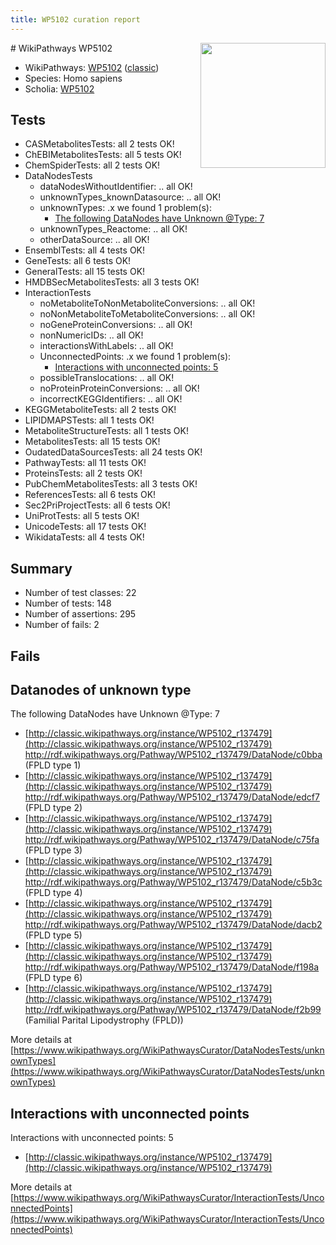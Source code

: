 ```yaml
---
title: WP5102 curation report
---
```


<img style="float: right; width: 200px" src="https://upload.wikimedia.org/wikipedia/commons/thumb/8/83/Wplogo_with_text_500.png/640px-Wplogo_with_text_500.png" />
# WikiPathways WP5102

* WikiPathways: [WP5102](https://wikipathways.org/pathways/WP5102) ([classic](https://classic.wikipathways.org/instance/WP5102))
* Species: Homo sapiens
* Scholia: [WP5102](https://scholia.toolforge.org/wikipathways/WP5102)
## Tests
* CASMetabolitesTests: all 2 tests OK!
* ChEBIMetabolitesTests: all 5 tests OK!
* ChemSpiderTests: all 2 tests OK!
* DataNodesTests
    * dataNodesWithoutIdentifier: .. all OK!
    * unknownTypes_knownDatasource: .. all OK!
    * unknownTypes: .x we found 1 problem(s):
        * [The following DataNodes have Unknown @Type: 7](#839973e5)
    * unknownTypes_Reactome: .. all OK!
    * otherDataSource: .. all OK!
* EnsemblTests: all 4 tests OK!
* GeneTests: all 6 tests OK!
* GeneralTests: all 15 tests OK!
* HMDBSecMetabolitesTests: all 3 tests OK!
* InteractionTests
    * noMetaboliteToNonMetaboliteConversions: .. all OK!
    * noNonMetaboliteToMetaboliteConversions: .. all OK!
    * noGeneProteinConversions: .. all OK!
    * nonNumericIDs: .. all OK!
    * interactionsWithLabels: .. all OK!
    * UnconnectedPoints: .x we found 1 problem(s):
        * [Interactions with unconnected points: 5](#35a61add)
    * possibleTranslocations: .. all OK!
    * noProteinProteinConversions: .. all OK!
    * incorrectKEGGIdentifiers: .. all OK!
* KEGGMetaboliteTests: all 2 tests OK!
* LIPIDMAPSTests: all 1 tests OK!
* MetaboliteStructureTests: all 1 tests OK!
* MetabolitesTests: all 15 tests OK!
* OudatedDataSourcesTests: all 24 tests OK!
* PathwayTests: all 11 tests OK!
* ProteinsTests: all 2 tests OK!
* PubChemMetabolitesTests: all 3 tests OK!
* ReferencesTests: all 6 tests OK!
* Sec2PriProjectTests: all 6 tests OK!
* UniProtTests: all 5 tests OK!
* UnicodeTests: all 17 tests OK!
* WikidataTests: all 4 tests OK!


## Summary

* Number of test classes: 22
* Number of tests: 148
* Number of assertions: 295
* Number of fails: 2

## Fails

<a name="839973e5" />

## Datanodes of unknown type

The following DataNodes have Unknown @Type: 7

* [http://classic.wikipathways.org/instance/WP5102_r137479](http://classic.wikipathways.org/instance/WP5102_r137479) http://rdf.wikipathways.org/Pathway/WP5102_r137479/DataNode/c0bba (FPLD type 1)
* [http://classic.wikipathways.org/instance/WP5102_r137479](http://classic.wikipathways.org/instance/WP5102_r137479) http://rdf.wikipathways.org/Pathway/WP5102_r137479/DataNode/edcf7 (FPLD type 2)
* [http://classic.wikipathways.org/instance/WP5102_r137479](http://classic.wikipathways.org/instance/WP5102_r137479) http://rdf.wikipathways.org/Pathway/WP5102_r137479/DataNode/c75fa (FPLD type 3)
* [http://classic.wikipathways.org/instance/WP5102_r137479](http://classic.wikipathways.org/instance/WP5102_r137479) http://rdf.wikipathways.org/Pathway/WP5102_r137479/DataNode/c5b3c (FPLD type 4)
* [http://classic.wikipathways.org/instance/WP5102_r137479](http://classic.wikipathways.org/instance/WP5102_r137479) http://rdf.wikipathways.org/Pathway/WP5102_r137479/DataNode/dacb2 (FPLD type 5)
* [http://classic.wikipathways.org/instance/WP5102_r137479](http://classic.wikipathways.org/instance/WP5102_r137479) http://rdf.wikipathways.org/Pathway/WP5102_r137479/DataNode/f198a (FPLD type 6)
* [http://classic.wikipathways.org/instance/WP5102_r137479](http://classic.wikipathways.org/instance/WP5102_r137479) http://rdf.wikipathways.org/Pathway/WP5102_r137479/DataNode/f2b99 (Familial Parital Lipodystrophy
(FPLD))


More details at [https://www.wikipathways.org/WikiPathwaysCurator/DataNodesTests/unknownTypes](https://www.wikipathways.org/WikiPathwaysCurator/DataNodesTests/unknownTypes)

<a name="35a61add" />

## Interactions with unconnected points

Interactions with unconnected points: 5

* [http://classic.wikipathways.org/instance/WP5102_r137479](http://classic.wikipathways.org/instance/WP5102_r137479)


More details at [https://www.wikipathways.org/WikiPathwaysCurator/InteractionTests/UnconnectedPoints](https://www.wikipathways.org/WikiPathwaysCurator/InteractionTests/UnconnectedPoints)


